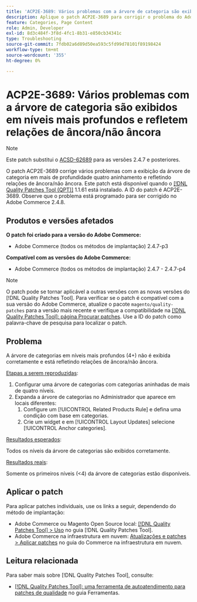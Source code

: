 ```yaml
---
title: 'ACP2E-3689: Vários problemas com a árvore de categoria são exibidos em níveis mais profundos e refletem relações de âncora/não âncora'
description: Aplique o patch ACP2E-3689 para corrigir o problema do Adobe Commerce com a exibição da árvore de categoria em mais de profundidade quatro aninhamento e refletindo relações de âncora/não âncora.
feature: Categories, Page Content
role: Admin, Developer
exl-id: 8d3c484f-3f8d-4fc1-8b31-e850cb34341c
type: Troubleshooting
source-git-commit: 7fdb02a6d89d50ea593c5fd99d78101f89198424
workflow-type: tm+mt
source-wordcount: '355'
ht-degree: 0%

---
```


# ACP2E-3689: Vários problemas com a árvore de categoria são exibidos em níveis mais profundos e refletem relações de âncora/não âncora

>[!NOTE]
>
>Este patch substitui o [ACSD-62689](/help/tools/quality-patches-tool/patches-available-in-qpt/v1-1-57/acsd-62689-customer-add-categories-issue-related-product-rules-and-widgets.md) para as versões 2.4.7 e posteriores.

O patch ACP2E-3689 corrige vários problemas com a exibição da árvore de categoria em mais de profundidade quatro aninhamento e refletindo relações de âncora/não âncora. Este patch está disponível quando o [[!DNL Quality Patches Tool (QPT)]](/help/tools/quality-patches-tool/quality-patches-tool-to-self-serve-quality-patches.md) 1.1.61 está instalado. A ID do patch é ACP2E-3689. Observe que o problema está programado para ser corrigido no Adobe Commerce 2.4.8.

## Produtos e versões afetados

**O patch foi criado para a versão do Adobe Commerce:**

* Adobe Commerce (todos os métodos de implantação) 2.4.7-p3

**Compatível com as versões do Adobe Commerce:**

* Adobe Commerce (todos os métodos de implantação) 2.4.7 - 2.4.7-p4

>[!NOTE]
>
>O patch pode se tornar aplicável a outras versões com as novas versões do [!DNL Quality Patches Tool]. Para verificar se o patch é compatível com a sua versão do Adobe Commerce, atualize o pacote `magento/quality-patches` para a versão mais recente e verifique a compatibilidade na [[!DNL Quality Patches Tool]: página Procurar patches](https://experienceleague.adobe.com/tools/commerce-quality-patches/index.html). Use a ID do patch como palavra-chave de pesquisa para localizar o patch.

## Problema

A árvore de categorias em níveis mais profundos (4+) não é exibida corretamente e está refletindo relações de âncora/não âncora.

<u>Etapas a serem reproduzidas</u>:

1. Configurar uma árvore de categorias com categorias aninhadas de mais de quatro níveis.
1. Expanda a árvore de categorias no Administrador que aparece em locais diferentes:
   1. Configure um [!UICONTROL Related Products Rule] e defina uma condição com base em categorias.
   1. Crie um widget e em [!UICONTROL Layout Updates] selecione [!UICONTROL Anchor categories].

<u>Resultados esperados</u>:

Todos os níveis da árvore de categorias são exibidos corretamente.

<u>Resultados reais</u>:

Somente os primeiros níveis (&lt;4) da árvore de categorias estão disponíveis.

## Aplicar o patch

Para aplicar patches individuais, use os links a seguir, dependendo do método de implantação:

* Adobe Commerce ou Magento Open Source local: [[!DNL Quality Patches Tool] > Uso](/help/tools/quality-patches-tool/usage.md) no guia [!DNL Quality Patches Tool].
* Adobe Commerce na infraestrutura em nuvem: [Atualizações e patches > Aplicar patches](https://experienceleague.adobe.com/docs/commerce-cloud-service/user-guide/develop/upgrade/apply-patches.html) no guia do Commerce na infraestrutura em nuvem.

## Leitura relacionada

Para saber mais sobre [!DNL Quality Patches Tool], consulte:

* [[!DNL Quality Patches Tool]: uma ferramenta de autoatendimento para patches de qualidade](/help/tools/quality-patches-tool/quality-patches-tool-to-self-serve-quality-patches.md) no guia Ferramentas.
